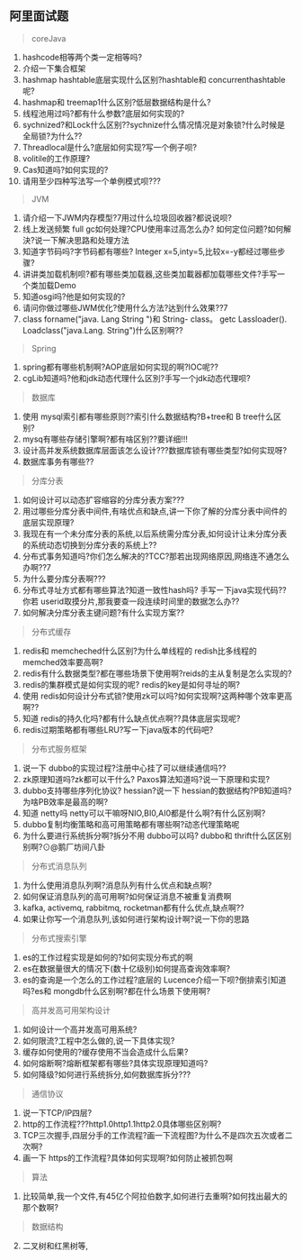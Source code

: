 ## 阿里面试题
> coreJava
1. hashcode相等两个类一定相等吗?
2. 介绍一下集合框架
3. hashmap hashtable底层实现什么区别?hashtable和 concurrenthashtable呢?
4. hashmap和 treemap1什么区别?低层数据结构是什么?
5. 线程池用过吗?都有什么参数?底层如何实现的?
6. sychnized?和Lock什么区别??sychnize什么情况情况是对象锁?什么时候是全局锁?为什么??
7. Threadlocal是什么?底层如何实现?写一个例子呗?
8. volitile的工作原理?
9. Cas知道吗?如何实现的?
10. 请用至少四种写法写一个单例模式呗???
> JVM
1. 请介绍一下JWM内存模型?7用过什么垃圾回收器?都说说呗?
2. 线上发送频繁 full gc如何处理?CPU使用率过高怎么办? 如何定位问题?如何解決?说一下解决思路和处理方法
3. 知道字节码吗?字节码都有哪些? Integer x=5,inty=5,比较x=-y都经过哪些步骤?
4. 讲讲类加载机制呗?都有哪些类加载器,这些类加載器都加载哪些文件?手写一个类加载Demo
5. 知道osgi吗?他是如何实现的?
6. 请问你做过哪些JWM优化?使用什么方法?达到什么效果??7
7. class forname("java. Lang String ")和 String- class。 getc Lassloader(). Loadclass("java.Lang. String")什么区别啊??
> Spring
1. spring都有哪些机制啊?AOP底层如何实现的啊?IOC呢??
2. cgLib知道吗?他和jdk动态代理什么区別?手写一个jdk动态代理呗?
> 数据库
1. 使用 mysql索引都有哪些原则??索引什么数据结构?B+tree和 B tree什么区别?
2. mysq有哪些存储引擎啊?都有啥区别??要详细!!!
3. 设计高并发系统数据库层面该怎么设计???数据库锁有哪些类型?如何实现呀?
4. 数据库事务有哪些??
> 分库分表
1. 如何设计可以动态扩容缩容的分库分表方案???
2. 用过哪些分库分表中间件,有啥优点和缺点,讲一下你了解的分库分表中间件的底层实现原理?
3. 我现在有一个未分库分表的系统,以后系统需分库分表,如何设计让未分库分表的系统动态切换到分库分表的系统上??
4. 分布式事务知道吗?你们怎么解决的?TCC?那若出现网络原因,网络连不通怎么办啊??7
5. 为什么要分库分表啊???
6. 分布式寻址方式都有哪些算法?知道一致性hash吗? 手写ー下java实现代码??你若 userid取摸分片,那我要查一段连续时间里的数据怎么办??
7. 如何解决分库分表主键问题?有什么实现方案??
> 分布式缓存
1. redis和 memcheched什么区别?为什么单线程的 redish比多线程的 memched效率要高啊?
2. redis有什么数据类型?都在哪些场景下使用啊?reids的主从复制是怎么实现的?
3. redis的集群模式是如何实现的呢? redis的key是如何寻址的啊?
4. 使用 redis如何设计分布式锁?使用zk可以吗?如何实现啊?这两种哪个效率更高啊??
5. 知道 redis的持久化吗?都有什么缺点优点啊??具体底层实现呢?
6. redis过期策略都有哪些LRU?写ー下java版本的代码吧?
> 分布式服务框架
1. 说一下 dubbo的实现过程?注册中心挂了可以继续通信吗??
2. zk原理知道吗?zk都可以干什么? Paxos算法知道吗?说一下原理和实现?
3. dubbo支持哪些序列化协议? hessian?说一下 hessian的数据结构?PB知道吗?为啥PB效率是最高的啊?
4. 知道 netty吗 netty可以干嘛呀NIO,BI0,AI0都是什么啊?有什么区别啊?
5. dubbo复制均衡策略和高可用策略都有哪些啊?动忞代理策略呢
6. 为什么要进行系统拆分啊?拆分不用 dubbo可以吗? dubbo和 thrift什么区区别别啊?⊙@鹅厂坊间八卦
> 分布式消息队列
1. 为什么使用消息队列啊?消息队列有什么优点和缺点啊?
2. 如何保证消息队列的高可用啊?如何保证消息不被重复消费啊
3. kafka, activemq, rabbitmq, rocketman都有什么优点,缺点啊??
4. 如果让你写一个消息队列,该如何进行架构设计啊?说一下你的思路
> 分布式搜索引擎
1. es的工作过程实现是如何的?如何实现分布式的啊
2. es在数据量很大的情况下(数十亿级别)如何提高查询效率啊?
3. es的查询是一个怎么的工作过程?底层的 Lucence介绍一下呗?倒排索引知道吗?es和 mongdb什么区别啊?都在什么场景下使用啊?
> 高并发高可用架构设计
1. 如何设计一个高并发高可用系统?
2. 如何限流?工程中怎么做的,说一下具体实现?
3. 缓存如何使用的?缓存使用不当会造成什么后果?
4. 如何熔断啊?熔断框架都有哪些?具体实现原理知道吗?
5. 如何降级?如何进行系统拆分,如何数据库拆分???
> 通信协议
1. 说一下TCP/IP四层?
2. http的工作流程???http1.0http1.1http2.0具体哪些区别啊?
3. TCP三次握手,四层分手的工作流程?画一下流程图?为什么不是四次五次或者二次啊?
4. 画一下 https的工作流程?具体如何实现啊?如何防止被抓包啊
> 算法
1. 比较简单,我一个文件,有45亿个阿拉伯数字,如何进行去重啊?如何找出最大的那个数啊?
> 数据结构
2. 二叉树和红黑树等,

